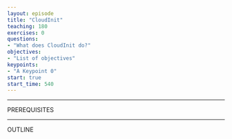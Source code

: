 ```yaml
---
layout: episode
title: "CloudInit"
teaching: 180
exercises: 0
questions:
- "What does CloudInit do?"
objectives:
- "List of objectives"
keypoints:
- "A Keypoint 0"
start: true
start_time: 540
---
```


---
PREREQUISITES

---
OUTLINE